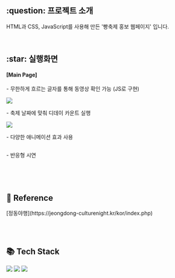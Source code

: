 <h2>:question: 프로젝트 소개</h2>
<p>HTML과 CSS, JavaScript를 사용해 만든 '빵축제 홍보 웹페이지' 입니다.</p>
<br />


<h2>:star: 실행화면</h2>
<h4>[Main Page]</h4>
<p>- 무한하게 흐르는 글자를 통해 동영상 확인 가능 (JS로 구현)</p>
<img src="https://github.com/user-attachments/assets/0891da39-4040-469a-8c1f-e355bc4b7694">
<p>- 축제 날짜에 맞춰 디데이 카운트 실행</p>
<img src="https://github.com/user-attachments/assets/c4ca493a-7804-45b7-ab51-7b42407003e9">
<br />

<p>- 다양한 애니메이션 효과 사용</p>
<img src="">
<br />

<p>- 반응형 시연</p>
<img src="">

<br /><br />
<h2>💬 Reference</h2>
[정동야행](https://jeongdong-culturenight.kr/kor/index.php)

<br /><br />
<h2>📚 Tech Stack</h2>
<div>
  <img src="https://img.shields.io/badge/HTML-E34F26?style=flat&logo=HTML5&logoColor=white" />
  <img src="https://img.shields.io/badge/CSS-1572B6?style=flat&logo=CSS3&logoColor=white" />
  <img src="https://img.shields.io/badge/JavaScript-F7DF1E?style=flat&logo=JavaScript&logoColor=white" />
</div>
